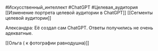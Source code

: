 #Искусственный_интеллект #ChatGPT #Целевая_аудитория 
[[Изменение портрета целевой аудитории в ChatGPT]]
[[Сегменты целевой аудитории]]

Александра:
Её создал сам ChatGPT. Ответы получились не очень адекватные.

[[Ольга ( к фотографии равнодушна)]]

